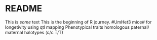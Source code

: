 README
======

This is *some* text
This is the beginning of R journey.
#UmHet3 mice# for longetivity using qtl mapping
Phenotypical traits
homologous paternal/ maternal halotypes (c/c T/T)
